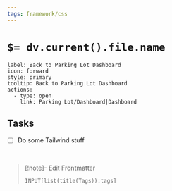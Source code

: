 ```yaml
---
tags: framework/css
---
```


# `$= dv.current().file.name`

```meta-bind-button
label: Back to Parking Lot Dashboard
icon: forward
style: primary
tooltip: Back to Parking Lot Dashboard
actions:
  - type: open
    link: Parking Lot/Dashboard|Dashboard
```

## Tasks

- [ ] Do some Tailwind stuff

<br>

> [!note]- Edit Frontmatter
> <br>
>
> ```meta-bind
> INPUT[list(title(Tags)):tags]
> ```